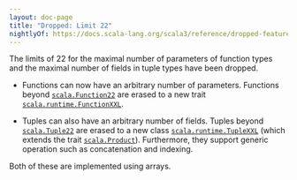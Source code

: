 ```yaml
---
layout: doc-page
title: "Dropped: Limit 22"
nightlyOf: https://docs.scala-lang.org/scala3/reference/dropped-features/limit22.html
---
```


The limits of 22 for the maximal number of parameters of function types and the
maximal number of fields in tuple types have been dropped.

* Functions can now have an arbitrary number of parameters. Functions beyond
  [`scala.Function22`](https://www.scala-lang.org/api/current/scala/Function22.html) are erased to a new trait [`scala.runtime.FunctionXXL`](https://scala-lang.org/api/3.x/scala/runtime/FunctionXXL.html).

* Tuples can also have an arbitrary number of fields. Tuples beyond [`scala.Tuple22`](https://www.scala-lang.org/api/current/scala/Tuple22.html)
  are erased to a new class [`scala.runtime.TupleXXL`](https://scala-lang.org/api/3.x/scala/runtime/TupleXXL.html) (which extends the trait [`scala.Product`](https://scala-lang.org/api/3.x/scala/Product.md)). Furthermore, they support generic
  operation such as concatenation and indexing.

Both of these are implemented using arrays.
